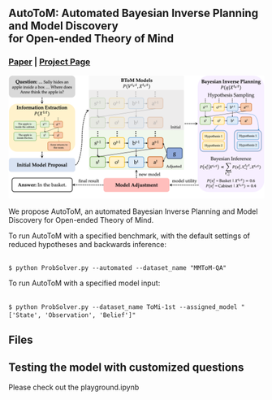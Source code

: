 ## AutoToM: Automated Bayesian Inverse Planning and Model Discovery<br>for Open-ended Theory of Mind
### [Paper](https://arxiv.org/abs/2502.15676) | [Project Page](https://chuanyangjin.com/AutoToM)

![intro](visuals/intro.png)

We propose AutoToM, an automated Bayesian Inverse Planning and Model Discovery for Open-ended Theory of Mind. 

To run AutoToM with a specified benchmark, with the default settings of reduced hypotheses and backwards inference: 
## 
    $ python ProbSolver.py --automated --dataset_name "MMToM-QA"

To run AutoToM with a specified model input: 
##
    $ python ProbSolver.py --dataset_name ToMi-1st --assigned_model "['State', 'Observation', 'Belief']"

## Files 

## Testing the model with customized questions

Please check out the playground.ipynb
